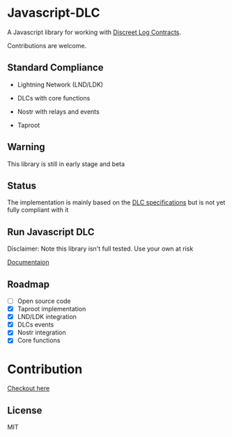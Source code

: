 # Javascript-DLC

A Javascript library for working with [Discreet Log Contracts](https://adiabat.github.io/dlc.pdf).

Contributions are welcome.

## Standard Compliance

- Lightning Network (LND/LDK)

- DLCs with core functions

- Nostr with relays and events

- Taproot 

## Warning

This library is still in early stage and beta


## Status

The implementation is mainly based on the [DLC specifications](https://github.com/discreetlogcontracts/dlcspecs) but is not yet fully compliant with it

## Run Javascript DLC

Disclaimer: Note this library isn't full tested. Use your own at risk

[Documentaion](https://github.com/AreaLayer/javascript-dlc/blob/main/docs/run.md)

## Roadmap

- [ ] Open source code
- [x] Taproot implementation
- [x] LND/LDK integration
- [x] DLCs events
- [x] Nostr integration
- [x] Core functions

# Contribution

[Checkout here](https://github.com/AreaLayer/javascript-dlc/blob/main/CONTRIBUTING.md)

## License

MIT

